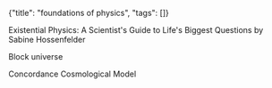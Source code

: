 {"title": "foundations of physics", "tags": []}

Existential Physics: A Scientist's Guide to Life's Biggest Questions by Sabine Hossenfelder

Block universe

Concordance Cosmological Model


